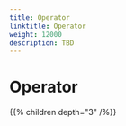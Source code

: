```yaml
---
title: Operator
linktitle: Operator
weight: 12000
description: TBD
---
```

# Operator

{{% children depth="3" /%}}